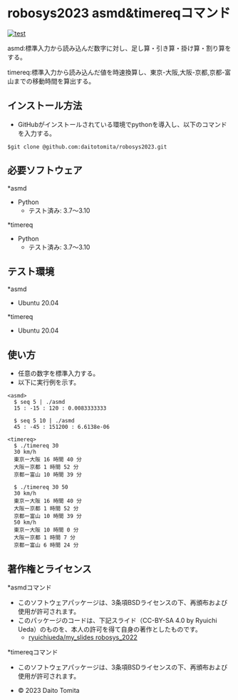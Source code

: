 # robosys2023 asmd&timereqコマンド
[![test](https://github.com/daitotomita/robosys2023/actions/workflows/test.yml/badge.svg)](https://github.com/daitotomita/robosys2023/actions/workflows/test.yml)

asmd:標準入力から読み込んだ数字に対し、足し算・引き算・掛け算・割り算をする。

timereq:標準入力から読み込んだ値を時速換算し、東京-大阪,大阪-京都,京都-富山までの移動時間を算出する。

## インストール方法
*  GitHubがインストールされている環境でpythonを導入し、以下のコマンドを入力する。
```
$git clone @github.com:daitotomita/robosys2023.git
```

## 必要ソフトウェア
*asmd
  * Python
    * テスト済み: 3.7～3.10

*timereq
  * Python
    * テスト済み: 3.7～3.10

## テスト環境
*asmd
  * Ubuntu 20.04

*timereq
  * Ubuntu 20.04

## 使い方
*  任意の数字を標準入力する。
*  以下に実行例を示す。

```
<asmd>
  $ seq 5 | ./asmd
  15 : -15 : 120 : 0.0083333333

  $ seq 5 10 | ./asmd
  45 : -45 : 151200 : 6.6138e-06 

<timereq>
  $ ./timereq 30
  30 km/h
  東京ー大阪 16 時間 40 分
  大阪ー京都 1 時間 52 分
  京都ー富山 10 時間 39 分

  $ ./timereq 30 50
  30 km/h
  東京ー大阪 16 時間 40 分
  大阪ー京都 1 時間 52 分
  京都ー富山 10 時間 39 分
  50 km/h
  東京ー大阪 10 時間 0 分
  大阪ー京都 1 時間 7 分
  京都ー富山 6 時間 24 分
```

## 著作権とライセンス
*asmdコマンド
  *  このソフトウェアパッケージは、3条項BSDライセンスの下、再頒布および使用が許可されます。
  *  このパッケージのコードは、下記スライド（CC-BY-SA 4.0 by Ryuichi Ueda）のものを、本人の許可を得て自身の著作としたものです。
      * [ryuichiueda/my_slides robosys_2022](https://github.com/ryuichiueda/my_slides/tree/master/robosys_2022)

*timereqコマンド
  *  このソフトウェアパッケージは、3条項BSDライセンスの下、再頒布および使用が許可されます。
  
  *  © 2023 Daito Tomita


